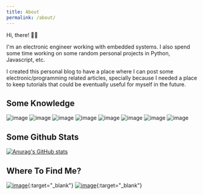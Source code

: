 ```yaml
---
title: About
permalink: /about/
---
```


Hi, there! 👋🏼

I'm an electronic engineer working with embedded systems. I also spend some time working on some random personal projects in Python, Javascript, etc.

I created this personal blog to have a place where I can post some electronic/programming related articles, specially because I needed a place to keep tutorials
that could be eventually useful for myself in the future.

## Some Knowledge
<p style="text-align: left;">
    <img src="https://img.shields.io/badge/OS-Linux-blue?style=flat-square&amp;logo=linux&amp;logoColor=white" alt="image">
    <img src="https://img.shields.io/badge/Tools-Git-blue?style=flat-square&amp;logo=git&amp;logoColor=white" alt="image">
    <img src="https://img.shields.io/badge/Code-C-blue?style=flat-square&amp;logo=c&amp;logoColor=white" alt="image">
    <img src="https://img.shields.io/badge/Code-Python-blue?style=flat-square&amp;logo=python&amp;logoColor=white" alt="image">
    <img src="https://img.shields.io/badge/Code-Javascript-blue?style=flat-square&amp;logo=javascript&amp;logoColor=white" alt="image">
    <img src="https://img.shields.io/badge/Code-Rust-blue?style=flat-square&amp;logo=rust&amp;logoColor=white" alt="image">
    <img src="https://img.shields.io/badge/Shell-Bash-blue?style=flat-square&amp;logo=bash&amp;logoColor=white" alt="image">
    <img src="https://img.shields.io/badge/MCU-STM32-blue?style=flat-square&amp;logo=stmicroelectronics&amp;logoColor=white" alt="image">
</p>

## Some Github Stats
[![Anurag's GitHub stats](https://github-readme-stats.vercel.app/api?username=bacelarhenrique&show_icons=true&theme=onedark)](https://github.com/bacelarhenrique)

## Where To Find Me?
[![image](https://img.shields.io/badge/LinkedIn-0077B5?style=for-the-badge&logo=linkedin&logoColor=white)](https://www.linkedin.com/in/bacelarhenrique/){:target="_blank"}
[![image](https://img.shields.io/badge/-Instagram-red?style=for-the-badge&logo=instagram&logoColor=white)](https://www.instagram.com/bacelarhenrique/){:target="_blank"}
